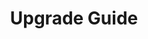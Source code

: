 ---
title: Upgrade Guide
sidebar_label: Upgrade Guide
description: Upgrade Guide
sidebar_position: 10
---